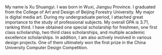 My name is Xu Shuangyi. I was born in Wuxi, Jiangsu Province. I graduated from the College of Art and Design of Beijing Forestry University. My major is digital media art.
During my undergraduate period, I attached great importance to the study of professional subjects. My overall GPA is 3.71, ranking third. I have obtained one special scholarship for freshmen, one first class scholarship, two third class scholarships, and multiple academic excellence scholarships. In addition, I am also actively involved in various design projects. One of them ultimately won the first prize in the China University Computer Design Competition.
